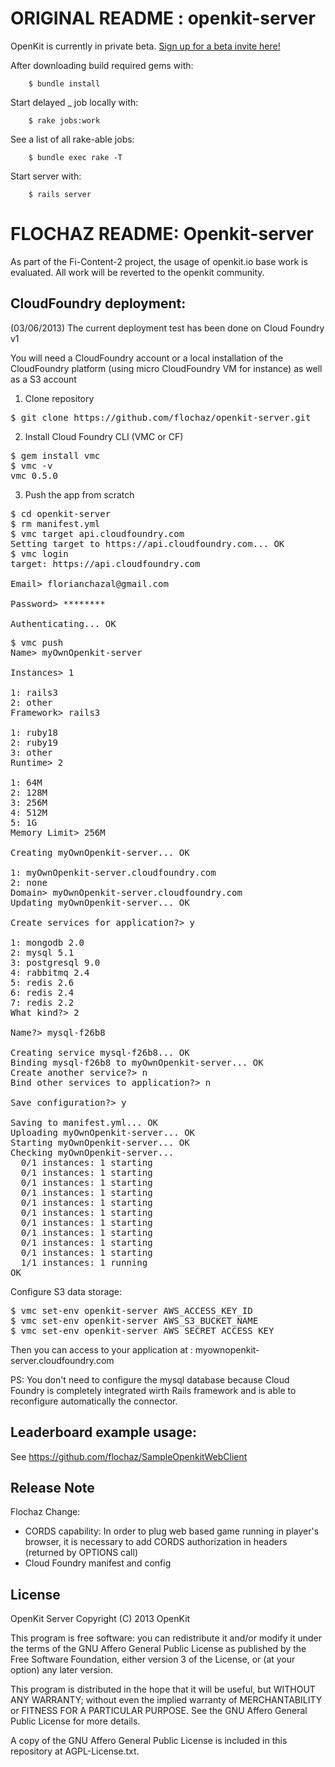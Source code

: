                                                                                                                                                                                                                    
ORIGINAL README : openkit-server
===============

OpenKit is currently in private beta. <a href="http://openkit.io/beta">Sign up for a beta invite here!</a>


After downloading build required gems with:
```
	$ bundle install
```


Start delayed _ job locally with:
```
	$ rake jobs:work
```

See a list of all rake-able jobs:
```
	$ bundle exec rake -T
```

Start server with:
```
	$ rails server
```


FLOCHAZ README: Openkit-server
===============

As part of the Fi-Content-2 project, the usage of openkit.io base work is evaluated. All work will be reverted to the openkit community.

CloudFoundry deployment:
------------

(03/06/2013)
The current deployment test has been done on Cloud Foundry v1

You will need a CloudFoundry account or a local installation of the CloudFoundry platform (using micro CloudFoundry VM for instance) as well as a S3 account

1. Clone repository
<pre>
$ git clone https://github.com/flochaz/openkit-server.git
</pre> 

2. Install Cloud Foundry CLI (VMC or CF)
<pre>
$ gem install vmc
$ vmc -v                                                                                                                                                                                                                           
vmc 0.5.0                               
</pre>

3. Push the app from scratch
<pre>
$ cd openkit-server
$ rm manifest.yml
$ vmc target api.cloudfoundry.com                                                                                                                                                                                                 
Setting target to https://api.cloudfoundry.com... OK                                                                                                                                                                                                                        
$ vmc login                                                                                                                                                                                                                        
target: https://api.cloudfoundry.com                                                                                                                                                                                                                                        
                                                                                                                                                                                                                                                                            
Email> florianchazal@gmail.com                                                                                                                                                                                                                                              
                                                                                                                                                                                                                                                                            
Password> ********                                                                                                                                                                                                                                                          
                                                                                                                                                                                                                                                                            
Authenticating... OK
</pre>

<pre>
$ vmc push                                                                                                                                                                                                                         
Name> myOwnOpenkit-server

Instances> 1

1: rails3
2: other                                                                                                                                                                                                                                                                    
Framework> rails3                                                                                                                                                                                                                                                           
                                                                                                                                                                                                                                                                            
1: ruby18                                                                                                                                                                                                                                                                   
2: ruby19                                                                                                                                                                                                                                                                   
3: other                                                                                                                                                                                                                                                                    
Runtime> 2                                                                                                                                                                                                                                                                  
                                                                                                                                                                                                                                                                            
1: 64M                                                                                                                                                                                                                                                                      
2: 128M                                                                                                                                                                                                                                                                     
3: 256M                                                                                                                                                                                                                                                                     
4: 512M                                                                                                                                                                                                                                                                     
5: 1G                                                                                                                                                                                                                                                                       
Memory Limit> 256M                                                                                                                                                                                                                                                          
                                                                                                                                                                                                                                                                            
Creating myOwnOpenkit-server... OK                                                                                                                                                                                                                                          
                                                                                                                                                                                                                                                                            
1: myOwnOpenkit-server.cloudfoundry.com                                                                                                                                                                                                                                     
2: none                                                                                                                                                                                                                                                                     
Domain> myOwnOpenkit-server.cloudfoundry.com    
Updating myOwnOpenkit-server... OK                                                                                                                                                                                                                                          
                                                                                                                                                                                                                                                                            
Create services for application?> y                                                                                                                                                                                                                                         
                                                                                                                                                                                                                                                                            
1: mongodb 2.0                                                                                                                                                                                                                                                              
2: mysql 5.1                                                                                                                                                                                                                                                                
3: postgresql 9.0                                                                                                                                                                                                                                                           
4: rabbitmq 2.4                                                                                                                                                                                                                                                             
5: redis 2.6                                                                                                                                                                                                                                                                
6: redis 2.4                                                                                                                                                                                                                                                                
7: redis 2.2                                                                                                                                                                                                                                                                
What kind?> 2                                                                                                                                                                                                                                                               
                                                                                                                                                                                                                                                                            
Name?> mysql-f26b8                                                                                                                                                                                                                                                          
                                                                                                                                                                                                                                                                            
Creating service mysql-f26b8... OK                                                                                                                                                                                                                                          
Binding mysql-f26b8 to myOwnOpenkit-server... OK                                                                                                                                                                                                                            
Create another service?> n  
Bind other services to application?> n                                                                                                                                                                                                                                      
                                                                                                                                                                                                                                                                            
Save configuration?> y                                                                                                                                                                                                                                                      
                                                                                                                                                                                                                                                                            
Saving to manifest.yml... OK                                                                                                                                                                                                                                                
Uploading myOwnOpenkit-server... OK                                                                                                                                                                                                                                         
Starting myOwnOpenkit-server... OK                                                                                                                                                                                                                                          
Checking myOwnOpenkit-server...                                                                                                                                                                                                                                             
  0/1 instances: 1 starting                                                                                                                                                                                                                                                 
  0/1 instances: 1 starting                                                                                                                                                                                                                                                 
  0/1 instances: 1 starting                                                                                                                                                                                                                                                 
  0/1 instances: 1 starting                                                                                                                                                                                                                                                 
  0/1 instances: 1 starting                                                                                                                                                                                                                                                 
  0/1 instances: 1 starting                                                                                                                                                                                                                                                 
  0/1 instances: 1 starting                                                                                                                                                                                                                                                 
  0/1 instances: 1 starting                                                                                                                                                                                                                                                 
  0/1 instances: 1 starting                                                                                                                                                                                                                                                 
  0/1 instances: 1 starting                                                                                                                                                                                                                                                 
  1/1 instances: 1 running                                                                                                                                                                                                                                                  
OK           
</pre>

Configure S3 data storage:
<pre>
$ vmc set-env openkit-server AWS_ACCESS_KEY_ID <YOUR AWS ACCESS KEY>
$ vmc set-env openkit-server AWS_S3_BUCKET_NAME <YOUR S3 BUCKET NAME>
$ vmc set-env openkit-server AWS_SECRET_ACCESS_KEY <YOUR AWS SECRET KEY>
</pre>

Then you can access to your application at : myownopenkit-server.cloudfoundry.com

PS: You don't need to configure the mysql database because Cloud Foundry is completely integrated wirth Rails framework and is able to reconfigure automatically the connector.


Leaderboard example usage:
------------

See https://github.com/flochaz/SampleOpenkitWebClient


Release Note
------------

Flochaz Change:

- CORDS capability: In order to plug web based game running in player's browser, it is necessary to add CORDS authorization in headers (returned by OPTIONS call)
- Cloud Foundry manifest and config


License
-------
OpenKit Server
Copyright (C) 2013 OpenKit

This program is free software: you can redistribute it and/or modify
it under the terms of the GNU Affero General Public License as
published by the Free Software Foundation, either version 3 of the
License, or (at your option) any later version.

This program is distributed in the hope that it will be useful,
but WITHOUT ANY WARRANTY; without even the implied warranty of
MERCHANTABILITY or FITNESS FOR A PARTICULAR PURPOSE.  See the
GNU Affero General Public License for more details.

A copy of the GNU Affero General Public License is included in this 
repository at AGPL-License.txt.


